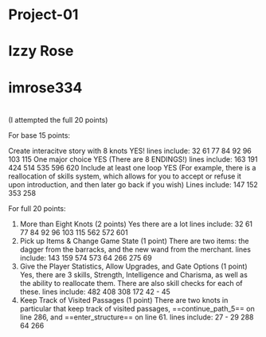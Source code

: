 # Project-01

# Izzy Rose

# imrose334

# 

(I attempted the full 20 points)

For base 15 points: 


Create interacitve story with 8 knots 
YES!
lines include:
    32
    61
    77
    84
    92
    96
    103
    115
One major choice 
YES (There are 8 ENDINGS!)
lines include:
    163
    191
    424
    514
    535
    596
    620
Include at least one loop 
YES (For example, there is a reallocation of skills system, which allows for you to accept or refuse it upon introduction, and then later go back if you wish)
Lines include:
    147
    152
    353
    258


For full 20 points: 


1. More than Eight Knots (2 points)
Yes there are a lot
    lines include:
    32
    61
    77
    84
    92
    96
    103
    115
    562
    572
    601
2. Pick up Items & Change Game State (1 point)
There are two items: the dagger from the barracks, and the new wand from the merchant.
    lines include:
    143
    159
    574
    573
    64
    266
    275
    69
3. Give the Player Statistics, Allow Upgrades, and Gate Options (1 point)
Yes, there are 3 skills, Strength, Intelligence and Charisma, as well as the ability to reallocate them. There are also skill checks for each of these.
    lines include:
    482
    408
    308
    172
    42 - 45
4. Keep Track of Visited Passages (1 point)
There are two knots in particular that keep track of visited passages, ==continue_path_5== on line 286, and ==enter_structure== on line 61.
    lines include:
    27 - 29
    288
    64
    266

